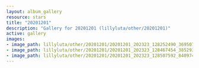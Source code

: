 ```yaml
---
layout: album_gallery
resource: stars
title: "20201201"
description: "Gallery for 20201201 (lillyluta/other/20201201)"
active: gallery
images:
- image_path: lillyluta/other/20201201/20201201_202323_128252490_369507224353529_7990531435283919063_n.jpg
- image_path: lillyluta/other/20201201/20201201_202323_128467454_385293652682677_2904209716005741851_n.jpg
- image_path: lillyluta/other/20201201/20201201_202323_128507592_840974619993547_423956668803705834_n.jpg
---
```

